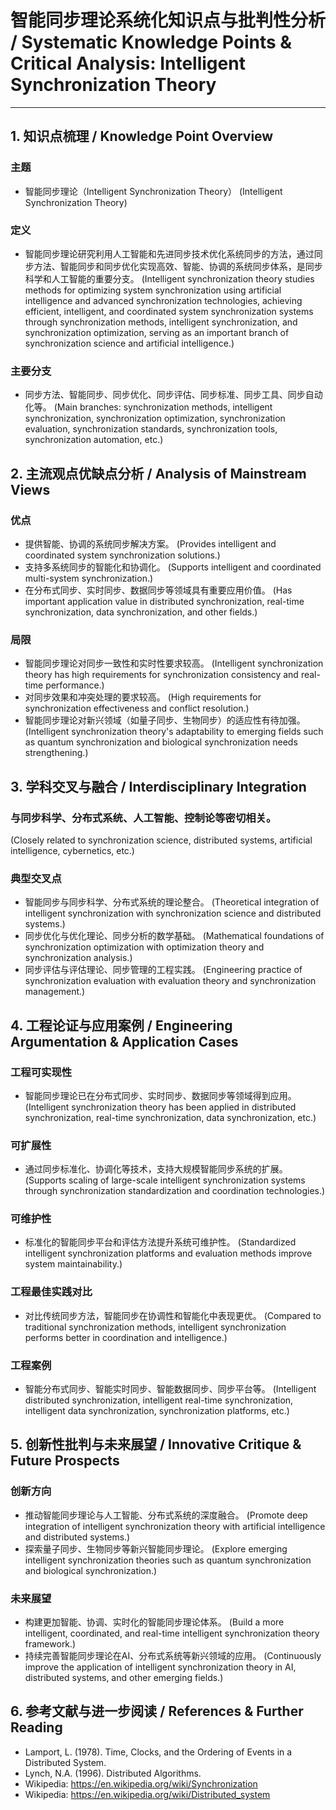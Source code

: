 # 智能同步理论系统化知识点与批判性分析 / Systematic Knowledge Points & Critical Analysis: Intelligent Synchronization Theory

---

## 1. 知识点梳理 / Knowledge Point Overview

### 主题
- 智能同步理论（Intelligent Synchronization Theory）
  (Intelligent Synchronization Theory)

### 定义
- 智能同步理论研究利用人工智能和先进同步技术优化系统同步的方法，通过同步方法、智能同步和同步优化实现高效、智能、协调的系统同步体系，是同步科学和人工智能的重要分支。
  (Intelligent synchronization theory studies methods for optimizing system synchronization using artificial intelligence and advanced synchronization technologies, achieving efficient, intelligent, and coordinated system synchronization systems through synchronization methods, intelligent synchronization, and synchronization optimization, serving as an important branch of synchronization science and artificial intelligence.)

### 主要分支
- 同步方法、智能同步、同步优化、同步评估、同步标准、同步工具、同步自动化等。
  (Main branches: synchronization methods, intelligent synchronization, synchronization optimization, synchronization evaluation, synchronization standards, synchronization tools, synchronization automation, etc.)

## 2. 主流观点优缺点分析 / Analysis of Mainstream Views

### 优点
- 提供智能、协调的系统同步解决方案。
  (Provides intelligent and coordinated system synchronization solutions.)
- 支持多系统同步的智能化和协调化。
  (Supports intelligent and coordinated multi-system synchronization.)
- 在分布式同步、实时同步、数据同步等领域具有重要应用价值。
  (Has important application value in distributed synchronization, real-time synchronization, data synchronization, and other fields.)

### 局限
- 智能同步理论对同步一致性和实时性要求较高。
  (Intelligent synchronization theory has high requirements for synchronization consistency and real-time performance.)
- 对同步效果和冲突处理的要求较高。
  (High requirements for synchronization effectiveness and conflict resolution.)
- 智能同步理论对新兴领域（如量子同步、生物同步）的适应性有待加强。
  (Intelligent synchronization theory's adaptability to emerging fields such as quantum synchronization and biological synchronization needs strengthening.)

## 3. 学科交叉与融合 / Interdisciplinary Integration

### 与同步科学、分布式系统、人工智能、控制论等密切相关。
  (Closely related to synchronization science, distributed systems, artificial intelligence, cybernetics, etc.)

### 典型交叉点
- 智能同步与同步科学、分布式系统的理论整合。
  (Theoretical integration of intelligent synchronization with synchronization science and distributed systems.)
- 同步优化与优化理论、同步分析的数学基础。
  (Mathematical foundations of synchronization optimization with optimization theory and synchronization analysis.)
- 同步评估与评估理论、同步管理的工程实践。
  (Engineering practice of synchronization evaluation with evaluation theory and synchronization management.)

## 4. 工程论证与应用案例 / Engineering Argumentation & Application Cases

### 工程可实现性
- 智能同步理论已在分布式同步、实时同步、数据同步等领域得到应用。
  (Intelligent synchronization theory has been applied in distributed synchronization, real-time synchronization, data synchronization, etc.)

### 可扩展性
- 通过同步标准化、协调化等技术，支持大规模智能同步系统的扩展。
  (Supports scaling of large-scale intelligent synchronization systems through synchronization standardization and coordination technologies.)

### 可维护性
- 标准化的智能同步平台和评估方法提升系统可维护性。
  (Standardized intelligent synchronization platforms and evaluation methods improve system maintainability.)

### 工程最佳实践对比
- 对比传统同步方法，智能同步在协调性和智能化中表现更优。
  (Compared to traditional synchronization methods, intelligent synchronization performs better in coordination and intelligence.)

### 工程案例
- 智能分布式同步、智能实时同步、智能数据同步、同步平台等。
  (Intelligent distributed synchronization, intelligent real-time synchronization, intelligent data synchronization, synchronization platforms, etc.)

## 5. 创新性批判与未来展望 / Innovative Critique & Future Prospects

### 创新方向
- 推动智能同步理论与人工智能、分布式系统的深度融合。
  (Promote deep integration of intelligent synchronization theory with artificial intelligence and distributed systems.)
- 探索量子同步、生物同步等新兴智能同步理论。
  (Explore emerging intelligent synchronization theories such as quantum synchronization and biological synchronization.)

### 未来展望
- 构建更加智能、协调、实时化的智能同步理论体系。
  (Build a more intelligent, coordinated, and real-time intelligent synchronization theory framework.)
- 持续完善智能同步理论在AI、分布式系统等新兴领域的应用。
  (Continuously improve the application of intelligent synchronization theory in AI, distributed systems, and other emerging fields.)

## 6. 参考文献与进一步阅读 / References & Further Reading

- Lamport, L. (1978). Time, Clocks, and the Ordering of Events in a Distributed System.
- Lynch, N.A. (1996). Distributed Algorithms.
- Wikipedia: <https://en.wikipedia.org/wiki/Synchronization>
- Wikipedia: <https://en.wikipedia.org/wiki/Distributed_system> 